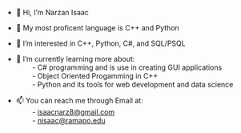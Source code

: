 - 👋 Hi, I’m Narzan Isaac

- 💞️ My most proficent language is C++ and Python
 
- 👀 I’m interested in C++, Python, C#, and SQL/PSQL
 
- 🌱 I’m currently learning more about: <br />
        &emsp;&emsp;  - C# programming and is use in creating GUI applications <br />
        &emsp;&emsp;  - Object Oriented Progamming in C++ <br />
        &emsp;&emsp;  - Python and its tools for web development and data science <br />

- 📫 You can reach me through Email at: <br />
       &emsp;&emsp;   - isaacnarz8@gmail.com <br />
       &emsp;&emsp;   - nisaac@ramapo.edu

